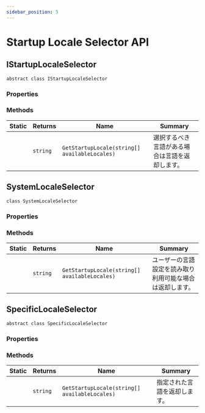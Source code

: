 ```yaml
---
sidebar_position: 5
---
```


# Startup Locale Selector API

## IStartupLocaleSelector

`abstract class IStartupLocaleSelector`

### Properties

### Methods

|Static|Returns|Name|Summary|
|---|---|---|---|
||`string`|`GetStartupLocale(string[] availableLocales)`|選択するべき言語がある場合は言語を返却します。|

## SystemLocaleSelector

`class SystemLocaleSelector`

### Properties

### Methods

|Static|Returns|Name|Summary|
|---|---|---|---|
||`string`|`GetStartupLocale(string[] availableLocales)`|ユーザーの言語設定を読み取り利用可能な場合は返却します。|

## SpecificLocaleSelector

`abstract class SpecificLocaleSelector`

### Properties

### Methods

|Static|Returns|Name|Summary|
|---|---|---|---|
||`string`|`GetStartupLocale(string[] availableLocales)`|指定された言語を返却します。|
